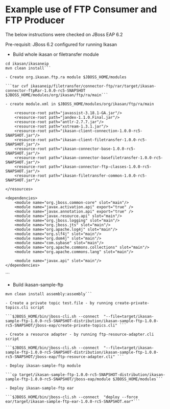 Example use of FTP Consumer and FTP Producer
========================

The below instructions were checked on JBoss EAP 6.2

Pre-requisit:
JBoss 6.2 configured for running Ikasan

- Build whole ikasan or filetransfer module
 ```
cd ikasan/ikasaneip
mvn clean install```

- Create org.ikasan.ftp.ra module $JBOSS_HOME/modules

```tar cvf ikasaneip/filetransfer/connector-ftp/rar/target/ikasan-connector-ftpRar-1.0.0-rc5-SNAPSHOT $JBOSS_HOME/modules/org/ikasan/ftp/ra/main```

- create module.xml in $JBOSS_HOME/modules/org/ikasan/ftp/ra/main

```
<?xml version='1.0' encoding='UTF-8'?>
<module xmlns="urn:jboss:module:1.1" name="org.ikasan.ftp.ra">
    <resources>
        <resource-root path="."/>
        <resource-root path="commons-net-3.3.jar"/>
        <resource-root path="hamcrest-all-1.3.jar"/>
        <resource-root path="hibernate-core-4.3.9.Final.jar"/>
        <resource-root path="hibernate-commons-annotations-4.0.5.Final.jar"/>
		<resource-root path="hibernate-jpa-2.1-api-1.0.0.Final.jar"/>
		<resource-root path="hibernate-validator-4.3.2.Final.jar"/>
		<resource-root path="validation-api-1.0.0.GA.jar"/>

	    <resource-root path="javassist-3.18.1-GA.jar"/>
        <resource-root path="jandex-1.1.0.Final.jar"/>
		<resource-root path="antlr-2.7.7.jar"/>
        <resource-root path="xstream-1.3.1.jar"/>
    	<resource-root path="ikasan-client-connection-1.0.0-rc5-SNAPSHOT.jar"/>
		<resource-root path="ikasan-client-filetransfer-1.0.0-rc5-SNAPSHOT.jar"/>
		<resource-root path="ikasan-connector-base-1.0.0-rc5-SNAPSHOT.jar"/>
        <resource-root path="ikasan-connector-basefiletransfer-1.0.0-rc5-SNAPSHOT.jar"/>
        <resource-root path="ikasan-connector-ftp-classes-1.0.0-rc5-SNAPSHOT.jar"/>
        <resource-root path="ikasan-filetransfer-common-1.0.0-rc5-SNAPSHOT.jar"/>

    </resources>

    <dependencies>
        <module name="org.jboss.common-core" slot="main"/>
        <module name="javax.activation.api" export="true" />
        <module name="javax.annotation.api" export="true" />
        <module name="javax.resource.api" slot="main"/>
        <module name="org.jboss.logging" slot="main"/>
		<module name="org.jboss.jts" slot="main"/>
        <module name="org.apache.log4j" slot="main"/>
        <module name="org.slf4j" slot="main"/>
        <module name="org.dom4j" slot="main"/>
        <module name="com.sybase" slot="main"/>
        <module name="org.apache.commons.collections" slot="main"/>
        <module name="org.apache.commons.lang" slot="main"/>

		<module name="javax.api" slot="main"/>
    </dependencies>
</module>
```

- Build ikasan-sample-ftp

 ```cd ikasan/ikasaneip/sample/jboss/ftp
mvn clean install assembly:assembly```

- Create a private topic test.file - by running create-private-topics.cli script

```$JBOSS_HOME/bin/jboss-cli.sh --connect  "--file=target/ikasan-sample-ftp-1.0.0-rc5-SNAPSHOT-distribution/ikasan-sample-ftp-1.0.0-rc5-SNAPSHOT/jboss-eap/create-private-topics.cli" ```

- Create a resource adapter - by running ftp-resource-adapter.cli script

```$JBOSS_HOME/bin/jboss-cli.sh --connect  "--file=target/ikasan-sample-ftp-1.0.0-rc5-SNAPSHOT-distribution/ikasan-sample-ftp-1.0.0-rc5-SNAPSHOT/jboss-eap/ftp-resource-adapter.cli" ```

- Deploy ikasan-sample-ftp module

```cp target/ikasan-sample-ftp-1.0.0-rc5-SNAPSHOT-distribution/ikasan-sample-ftp-1.0.0-rc5-SNAPSHOT/jboss-eap/module $JBOSS_HOME/modules```

- Deploy ikasan-sample-ftp ear

```$JBOSS_HOME/bin/jboss-cli.sh --connect  "deploy --force ear/target/ikasan-sample-ftp-ear-1.0.0-rc5-SNAPSHOT.ear"```
